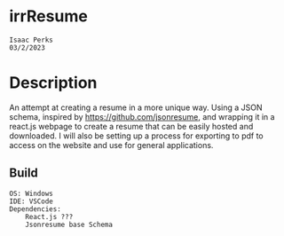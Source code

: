 # irrResume
    Isaac Perks
    03/2/2023
# Description
An attempt at creating a resume in a more unique way. Using a JSON schema, inspired by https://github.com/jsonresume, and wrapping it in a react.js webpage to create a resume that can be easily hosted and downloaded. I will also be setting up a process for exporting to pdf to access on the website and use for general applications.

## Build
    OS: Windows
    IDE: VSCode
    Dependencies:
        React.js ???
        Jsonresume base Schema